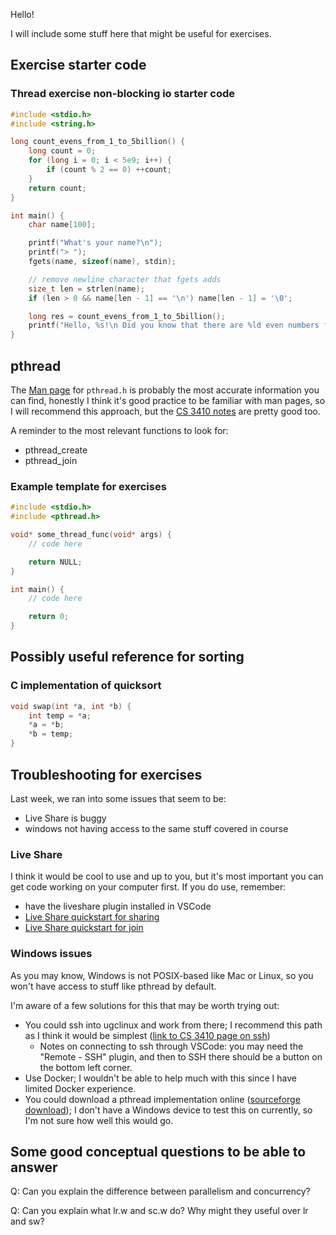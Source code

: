 Hello!

I will include some stuff here that might be useful for exercises.

## Exercise starter code
### Thread exercise non-blocking io starter code
```c
#include <stdio.h>
#include <string.h>

long count_evens_from_1_to_5billion() {
    long count = 0;
    for (long i = 0; i < 5e9; i++) {
        if (count % 2 == 0) ++count;
    }
    return count;
}

int main() {
    char name[100];

    printf("What's your name?\n");
    printf("> ");
    fgets(name, sizeof(name), stdin);

    // remove newline character that fgets adds
    size_t len = strlen(name);
    if (len > 0 && name[len - 1] == '\n') name[len - 1] = '\0';

    long res = count_evens_from_1_to_5billion();
    printf("Hello, %s!\n Did you know that there are %ld even numbers from 1 to 1,000,000,000?\n", name, res);
}
```





## pthread
The [Man page](https://www.man7.org/linux/man-pages/man0/pthread.h.0p.html) for `pthread.h` is probably the most accurate information you can find, honestly I think it's good practice to be familiar with man pages, so I will recommend this approach, but the [CS 3410 notes](https://www.cs.cornell.edu/courses/cs3410/2024fa/notes/parallel.html) are pretty good too. 

A reminder to the most relevant functions to look for:
- pthread_create
- pthread_join


### Example template for exercises
```c
#include <stdio.h>
#include <pthread.h>

void* some_thread_func(void* args) {
    // code here

    return NULL;
}

int main() {
    // code here

    return 0;
}
```





## Possibly useful reference for sorting



### C implementation of quicksort
```c
void swap(int *a, int *b) {
    int temp = *a;
    *a = *b; 
    *b = temp;
}
```





## Troubleshooting for exercises
Last week, we ran into some issues that seem to be:
- Live Share is buggy
- windows not having access to the same stuff covered in course

### Live Share
I think it would be cool to use and up to you, but it's most important you can get code working on your computer first. If you do use, remember:
- have the liveshare plugin installed in VSCode
- [Live Share quickstart for sharing](https://learn.microsoft.com/en-us/visualstudio/liveshare/quickstart/share)
- [Live Share quickstart for join](https://learn.microsoft.com/en-us/visualstudio/liveshare/quickstart/join)

### Windows issues
As you may know, Windows is not POSIX-based like Mac or Linux, so you won't have access to stuff like pthread by default.

I'm aware of a few solutions for this that may be worth trying out:
- You could ssh into ugclinux and work from there; I recommend this path as I think it would be simplest ([link to CS 3410 page on ssh](https://www.cs.cornell.edu/courses/cs3410/2024fa/rsrc/ssh.html))
  - Notes on connecting to ssh through VSCode: you may need the "Remote - SSH" plugin, and then to SSH there should be a button on the bottom left corner.
- Use Docker; I wouldn't be able to help much with this since I have limited Docker experience.
- You could download a pthread implementation online ([sourceforge download](https://sourceforge.net/projects/pthreads4w/)); I don't have a Windows device to test this on currently, so I'm not sure how well this would go.






## Some good conceptual questions to be able to answer

Q: Can you explain the difference between parallelism and concurrency?


Q: Can you explain what lr.w and sc.w do? Why might they useful over lr and sw? 


